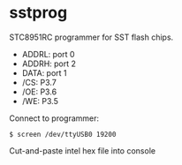 # sstprog
STC8951RC programmer for SST flash chips.

- ADDRL: port 0
- ADDRH: port 2
- DATA: port 1
- /CS: P3.7
- /OE: P3.6
- /WE: P3.5

Connect to programmer:

	$ screen /dev/ttyUSB0 19200

Cut-and-paste intel hex file into console

